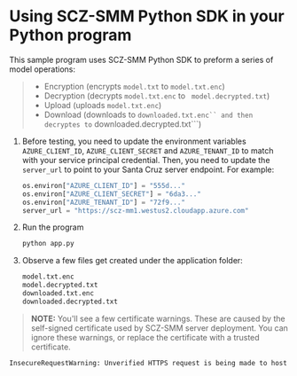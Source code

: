 # Using SCZ-SMM Python SDK in your Python program

This sample program uses SCZ-SMM Python SDK to preform a series of model operations:
> * Encryption (encrypts ```model.txt``` to ```model.txt.enc```)
> * Decryption (decrypts ```model.txt.enc``` to ``` model.decrypted.txt```)
> * Upload (uploads ```model.txt.enc```)
> * Download (downloads to ``` downloaded.txt.enc`` and then decryptes to ``` downloaded.decrypted.txt```)

1.	Before testing, you need to update the environment variables ```AZURE_CLIENT_ID```, ```AZURE_CLIENT_SECRET``` and ```AZURE_TENANT_ID``` to match with your service principal credential. Then, you need to update the ```server_url``` to point to your Santa Cruz server endpoint. For example:
    ```python
    os.environ["AZURE_CLIENT_ID"] = "555d..."
    os.environ["AZURE_CLIENT_SECRET"] = "6da3..."
    os.environ["AZURE_TENANT_ID"] = "72f9..."
    server_url = "https://scz-mm1.westus2.cloudapp.azure.com"
    ```
2.	Run the program

    ```bash
    python app.py
    ```
3.	Observe a few files get created under the application folder:
    ```bash
    model.txt.enc
    model.decrypted.txt
    downloaded.txt.enc
    downloaded.decrypted.txt
    ```
> **NOTE:** You'll see a few certificate warnings. These are caused by the self-signed certificate used by SCZ-SMM server deployment. You can ignore these warnings, or replace the certificate with a trusted certificate.

```bash
InsecureRequestWarning: Unverified HTTPS request is being made to host 'scz-mm1.westus2.cloudapp.azure.com'. Adding certificate verification is strongly advised. See: https://urllib3.readthedocs.io/en/latest/advanced-usage.html#ssl-warnings
```